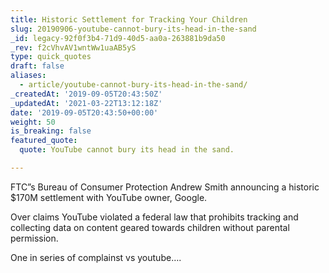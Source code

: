 ```yaml
---
title: Historic Settlement for Tracking Your Children
slug: 20190906-youtube-cannot-bury-its-head-in-the-sand
_id: legacy-92f0f3b4-71d9-40d5-aa0a-263881b9da50
_rev: f2cVhvAV1wntWw1uaAB5yS
type: quick_quotes
draft: false
aliases:
  - article/youtube-cannot-bury-its-head-in-the-sand/
_createdAt: '2019-09-05T20:43:50Z'
_updatedAt: '2021-03-22T13:12:18Z'
date: '2019-09-05T20:43:50+00:00'
weight: 50
is_breaking: false
featured_quote:
  quote: YouTube cannot bury its head in the sand.

---
```

FTC”s Bureau of Consumer Protection Andrew Smith announcing a historic $170M settlement with YouTube owner, Google.

Over claims YouTube violated a federal law that prohibits tracking and collecting data on content geared towards children without parental permission.

One in series of complainst vs youtube….